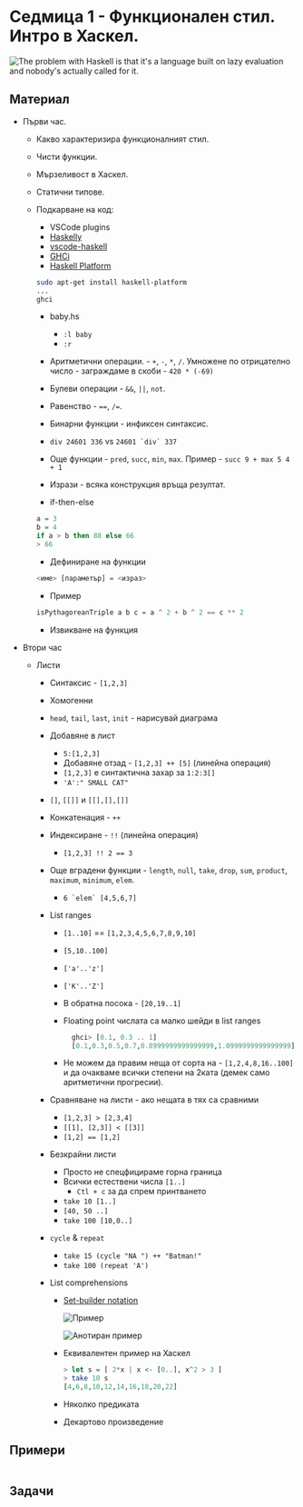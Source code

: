 # Седмица 1 - Функционален стил. Интро в Хаскел.

![The problem with Haskell is that it's a language built on lazy evaluation and nobody's actually called for it.](https://imgs.xkcd.com/comics/haskell.png)

## Материал

- Първи час.

  - Какво характеризира функционалният стил.
  - Чисти функции.
  - Мързеливост в Xаскел.
  - Статични типове.
  - Подкарване на код:

    - VSCode plugins
    - [Haskelly](https://github.com/haskelly-dev/Haskelly)
    - [vscode-haskell](https://github.com/haskell/vscode-haskell)
    - [GHCi](https://www.haskell.org/ghc/download.html)
    - [Haskell Platform](https://www.haskell.org/platform/)

    ```sh
    sudo apt-get install haskell-platform
    ...
    ghci
    ```

    - baby.hs

      - `:l baby`
      - `:r`

    - Аритметични операции. - `+`, `-`, `*`, `/`. Умножене по отрицателно число - заграждаме в скоби - `420 * (-69)`
    - Булеви операции - `&&`, `||`, `not`.
    - Равенство - `==`, `/=`.
    - Бинарни функции - инфиксен синтаксис.
    - `div 24601 336` vs `` 24601 `div` 337 ``
    - Още функции - `pred`, `succ`, `min`, `max`. Пример - `succ 9 + max 5 4 + 1 `

    - Изрази - всяка конструкция връща резултат.
    - if-then-else

    ```hs
    a = 3
    b = 4
    if a > b then 88 else 66
    > 66
    ```

    - Дефиниране на функции

    ```hs
    <име> [параметър] = <израз>
    ```

    - Пример

    ```hs
    isPythagoreanTriple a b c = a ^ 2 + b ^ 2 == c ** 2
    ```

    - Извикване на функция

- Втори час

  - Листи

    - Синтаксис - `[1,2,3]`
    - Хомогенни
    - `head`, `tail`, `last`, `init` - нарисувай диаграма
    - Добавяне в лист
      - `5:[1,2,3]`
      - Добавяне отзад - `[1,2,3] ++ [5]` (линейна операция)
      - `[1,2,3]` е синтактична захар за `1:2:3[]`
      - `'A':" SMALL CAT"`
    - `[]`, `[[]]` и `[[],[],[]]`
    - Конкатенация - `++`
    - Индексиране - `!!` (линейна операция)
      - `[1,2,3] !! 2 == 3`
    - Още вградени функции - `length`, `null`, `take`, `drop`, `sum`, `product`, `maximum`, `minimum`, `elem`.
      - `` 6 `elem` [4,5,6,7] ``
    - List ranges

      - `[1..10]` == `[1,2,3,4,5,6,7,8,9,10]`
      - `[5,10..100]`
      - `['a'..'z']`
      - `['K'..'Z']`
      - В обратна посока - `[20,19..1]`
      - Floating point числата са малко шейди в list ranges

        ```hs
          ghci> [0.1, 0.3 .. 1]
          [0.1,0.3,0.5,0.7,0.8999999999999999,1.0999999999999999]
        ```

      - Не можем да правим неща от сорта на - `[1,2,4,8,16..100]` и да очакваме всички степени на 2ката (демек само аритметични прогресии).

    - Сравняване на листи - ако нещата в тях са сравними
      - `[1,2,3] > [2,3,4]`
      - `[[1], [2,3]] < [[3]]`
      - `[1,2] == [1,2]`
    - Безкрайни листи

      - Просто не спецфицираме горна граница
      - Всички естествени числа `[1..]`
        - `Ctl + c` за да спрем принтването
      - `take 10 [1..]`
      - `[40, 50 ..]`
      - `take 100 [10,0..]`

    - `cycle` & `repeat`

      - `take 15 (cycle "NA ") ++ "Batman!"`
      - `take 100 (repeat 'A')`

    - List comprehensions

      - [Set-builder notation](https://en.wikipedia.org/wiki/Set-builder_notation)

        ![Пример](https://wikimedia.org/api/rest_v1/media/math/render/svg/e6eafa5de185b3eeaab95c7ab27422b0b4d03e44)

        ![Анотиран пример](https://wikimedia.org/api/rest_v1/media/math/render/svg/611bbc7dd2005e4d52e287cdbf66cfb90782ccdb)

      - Еквивалентен пример на Хаскел
        ```hs
        > let s = [ 2*x | x <- [0..], x^2 > 3 ]
        > take 10 s
        [4,6,8,10,12,14,16,18,20,22]
        ```
      - Няколко предиката
      - Декартово произведение

## Примери

```hs

```

## Задачи
